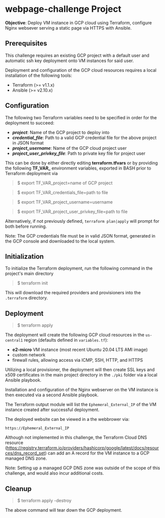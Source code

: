 # webpage-challenge Project

**Objective**: Deploy VM instance in GCP cloud using Terraform, configure Nginx websever serving a static page via HTTPS with Ansible.


## Prerequisites

This challenge requires an existing GCP project with a default user and automatic ssh key deployment onto VM instances for said user.

Deployment and configuration of the GCP cloud resources requires a local installation of the following tools:

- Terraform (>= v1.1.x)
- Ansible (>= v2.10.x)


## Configuration

The following two Terraform variables need to be specified in order for the deployment to succeed:

- ***project***: Name of the GCP project to deploy into 
- ***credential_file***: Path to a valid GCP credential file for the above project in JSON format
- ***project_username***: Name of the GCP cloud project user
- ***project_user_privkey_file***: Path to private key file for project user

This can be done by either directly editing **terraform.tfvars** or by providing the following **TF_VAR_** environment variables, exported in BASH prior to Terraform deployment via

> $ export TF_VAR_project=name of GCP project

> $ export TF_VAR_credentials_file=path to file

> $ export TF_VAR_project_username=username

> $ export TF_VAR_project_user_privkey_file=path to file


Alternatively, if not previously defined, `terraform plan|apply` will prompt for both before running.

Note: The GCP credentials file must be in valid JSON format, generated in the GCP console and downloaded to the local system.

## Initialization

To initialize the Terraform deployment, run the following command in the project's main directory 

> $ terraform init

This will download the required providers and provisioners into the `.terraform` directory.

## Deployment

> $ terraform apply

The deployment will create the following GCP cloud resources in the `us-central1` region (defaults defined in `variables.tf`):

- **e2-micro** VM instance (most recent Ubuntu 20.04 LTS AMI image)
- custom network
- firewall rules, allowing access via ICMP, SSH, HTTP, and HTTPS

Utilizing a local provisioner, the deployment will then create SSL keys and x509 certificates in the main project directory in the `./pki` folder via 
a local Ansible playbook.

Installation and configuration of the Nginx webserver on the VM instance is then executed via a second Ansible playbook.


The Terraform output module will list the `Ephemeral_External_IP` of the VM instance created after successful deployment. 

The deployed website can be viewed in a the webbrower via:


`https://Ephemeral_External_IP`


Although not implemented in this challenge, the Terraform Cloud DNS resource (https://registry.terraform.io/providers/hashicorp/google/latest/docs/resources/dns_record_set)
can add an A record for the VM instance to a GCP managed DNS zone. 

Note: Setting up a managed GCP DNS zone was outside of the scope of this challenge, and would also incur additional costs.

## Cleanup

> $ terraform apply -destroy

The above command will tear down the GCP deployment.




